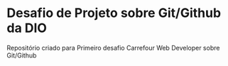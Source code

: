 # Desafio de Projeto sobre Git/Github da DIO
Repositório criado para Primeiro desafio Carrefour Web Developer sobre Git/Github
